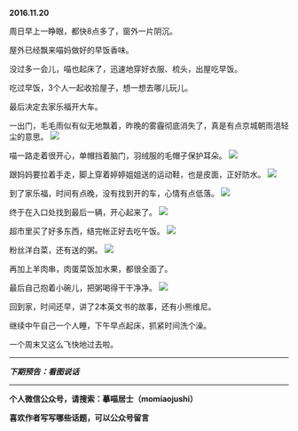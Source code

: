 **2016.11.20**

周日早上一睁眼，都快8点多了，窗外一片阴沉。

屋外已经飘来喵妈做好的早饭香味。

没过多一会儿，喵也起床了，迅速地穿好衣服、梳头，出屋吃早饭。

吃过早饭，3个人一起收拾屋子，想一想去哪儿玩儿。

最后决定去家乐福开大车。

一出门，毛毛雨似有似无地飘着，昨晚的雾霾彻底消失了，真是有点京城朝雨浥轻尘的意思。
![](http://imglf.nosdn.127.net/img/emtQSVZkWnJuZnJrWXhQdVRlcVlxNXo5Tk92NmlIZ2N3N0JJOEMzU25qOD0.jpg)

喵一路走着很开心，单帽挡着脑门，羽绒服的毛帽子保护耳朵。
![](http://imglf1.nosdn.127.net/img/V0N4UzE0dEtGNkwwaFhtNEQzaDZKN3VudVN2ditkY1RlR1pFd2dLQlNzOD0.jpg)

跟妈妈要拉着手走，脚上穿着婷婷姐姐送的运动鞋，也是皮面，正好防水。
![](http://imglf.nosdn.127.net/img/RzBtYUlJbWlZY0N6NERLdEtOK1NFcnNibWxpdlFDd2grWXA5eXN1NGJVND0.jpg)

到了家乐福，时间有点晚，没有找到开的车，心情有点低落。
![](http://imglf2.nosdn.127.net/img/T0I3dVVVelZRL0VHT2Y1Y2Q3YzErdE1jNW5McmYxMERrYitsZmdPdDhkbz0.jpg)

终于在入口处找到最后一辆，开心起来了。
![](http://imglf2.nosdn.127.net/img/RjhFTllhM3psaU02TjZSZ0lzUUVyY0Z3Y25QQW42c01KSzJWd1RnZ1ljWT0.jpg)

超市里买了好多东西，结完帐正好去吃午饭。
![](http://imglf2.nosdn.127.net/img/Zlk5VzdjbnFqei9nWjNRbVF6ZHdmdmhFbTFCYm12b3lFc3dqOUU0QitSUT0.jpg)

粉丝洋白菜，还有送的粥。
![](http://imglf1.nosdn.127.net/img/N1dJNm5MeGlIOElnLzVvallKUkd1WXhhZW44THR3bjUvOUN6cmdLV09QZz0.jpg)

再加上羊肉串，肉蛋菜饭加水果，都很全面了。

最后自己抱着小碗儿，把粥喝得干干净净。
![](http://imglf1.nosdn.127.net/img/SkFUNk45YUxVdzZTUDIybXlMZ2hXTUVSUSs5WkRuZjc3ZjVIZkhxdGp1OD0.jpg)

回到家，时间还早，讲了2本英文书的故事，还有小熊维尼。

继续中午自己一个人睡，下午早点起床，抓紧时间洗个澡。

一个周末又这么飞快地过去啦。


***

***下期预告：看图说话***

***

**个人微信公众号，请搜索：摹喵居士（momiaojushi）**

**喜欢作者写写哪些话题，可以公众号留言**